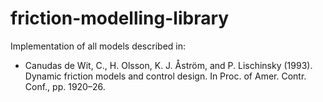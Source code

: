 friction-modelling-library
==========================

Implementation of all models described in:

* Canudas de Wit, C., H. Olsson, K. J. Åström, and P. Lischinsky (1993). Dynamic friction models and control design. In Proc. of Amer. Contr. Conf., pp. 1920–26.




